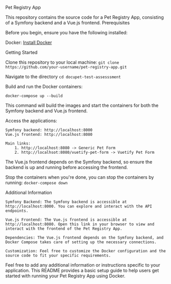 Pet Registry App

This repository contains the source code for a Pet Registry App, consisting of a Symfony backend and a Vue.js frontend.
Prerequisites

Before you begin, ensure you have the following installed:

Docker: [Install Docker](https://docs.docker.com/engine/install/)

Getting Started

Clone this repository to your local machine: 
        ```git clone https://github.com/your-username/pet-registry-app.git```

Navigate to the directory
        ```cd docupet-test-assesssment```

Build and run the Docker containers:

```docker-compose up --build```

This command will build the images and start the containers for both the Symfony backend and Vue.js frontend.

Access the applications:

    Symfony backend: http://localhost:8000
    Vue.js frontend: http://localhost:8080
                        
    Main links: 
        1. http://localhost:8080 -> Generic Pet Form
        2. http://localhsot:8080/vuetify-pet-form -> Vuetify Pet Form
                        

The Vue.js frontend depends on the Symfony backend, so ensure the backend is up and running before accessing the frontend.

Stop the containers when you're done, you can stop the containers by running:
    ```docker-compose down```

Additional Information

    Symfony Backend: The Symfony backend is accessible at http://localhost:8000. You can explore and interact with the API endpoints.

    Vue.js Frontend: The Vue.js frontend is accessible at http://localhost:8080. Open this link in your browser to view and interact with the frontend of the Pet Registry App.

    Dependencies: The Vue.js frontend depends on the Symfony backend, and Docker Compose takes care of setting up the necessary connections.

    Customization: Feel free to customize the Docker configuration and the source code to fit your specific requirements.

Feel free to add any additional information or instructions specific to your application. This README provides a basic setup guide to help users get started with running your Pet Registry App using Docker.
